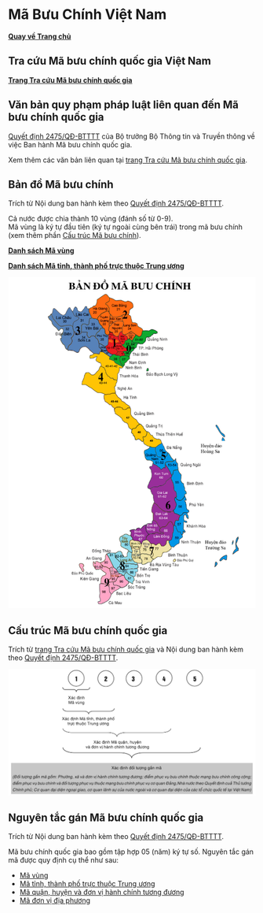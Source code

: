# Mã Bưu Chính Việt Nam

**[Quay về Trang chủ](https://khangshirokuma.github.io/)**

## Tra cứu Mã bưu chính quốc gia Việt Nam
**[Trang Tra cứu Mã bưu chính quốc gia](https://mabuuchinh.vn/Default.aspx)**

## Văn bản quy phạm pháp luật liên quan đến Mã bưu chính quốc gia
[Quyết định 2475/QĐ-BTTTT](https://mic.gov.vn/Pages/VanBan/14085/2475_Qd-BTTTT.html) của Bộ trưởng Bộ Thông tin và Truyền thông về việc Ban hành Mã bưu chính quốc gia.

Xem thêm các văn bản liên quan tại [trang Tra cứu Mã bưu chính quốc gia](https://mabuuchinh.vn/default.aspx?page=newsdetail&newsid=10050).

## Bản đồ Mã bưu chính
Trích từ Nội dung ban hành kèm theo [Quyết định 2475/QĐ-BTTTT](https://mic.gov.vn/Pages/VanBan/14085/2475_Qd-BTTTT.html).

Cả nước được chia thành 10 vùng (đánh số từ 0-9).  
Mã vùng là ký tự đầu tiên (ký tự ngoài cùng bên trái) trong mã bưu chính (xem thêm phần [Cấu trúc Mã bưu chính](#cấu-trúc-mã-bưu-chính)).

**[Danh sách Mã vùng](Danh%20Sách/Mã%20Vùng/README.md)**

**[Danh sách Mã tỉnh, thành phố trực thuộc Trung ương](Danh%20Sách/Mã%20Tỉnh/README.md)**

![Bản đồ Mã bưu chính](docs/assets/img/01.%20Ban%20do%20MBC.jpg "Bản đồ Mã bưu chính")

## Cấu trúc Mã bưu chính quốc gia
Trích từ [trang Tra cứu Mã bưu chính quốc gia](https://mabuuchinh.vn/default.aspx?page=newsdetail&newsid=9) và Nội dung ban hành kèm theo [Quyết định 2475/QĐ-BTTTT](https://mic.gov.vn/Pages/VanBan/14085/2475_Qd-BTTTT.html).

![Cấu trúc Mã bưu chính](docs/assets/img/Cấu_Trúc_Mã_Bưu_Chính.jpg "Cấu trúc Mã bưu chính")

## Nguyên tắc gán Mã bưu chính quốc gia
Trích từ Nội dung ban hành kèm theo [Quyết định 2475/QĐ-BTTTT](https://mic.gov.vn/Pages/VanBan/14085/2475_Qd-BTTTT.html).

Mã bưu chính quốc gia bao gồm tập hợp 05 (năm) ký tự số. Nguyên tắc gán mã được quy định cụ thể như sau:
- [Mã vùng](/Ký%20Tự/Mã%20Vùng/README.md)
- [Mã tỉnh, thành phố trực thuộc Trung ương](/Ký%20Tự/Mã%20Tỉnh/README.md)
- [Mã quận, huyện và đơn vị hành chính tương đương](/Ký%20Tự/Mã%20Quận/README.md)
- [Mã đơn vị địa phương](/Ký%20Tự/Mã%20Địa%20Phương/README.md)